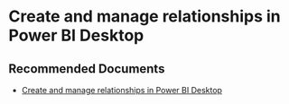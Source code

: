   <properties
	pageTitle="create and manage relationships in power bi desktop"
	description="create and manage relationships in power bi desktop"
	service="microsoft.PowerBIDedicated"
	resource="capacities"
	authors="pjfreitas"
	ms.author="pfreitas"	
	displayOrder="850"
	selfHelpType="generic"
	supportTopicIds="32628086"
	productPesIds="16334"
	cloudEnvironments="public, MoonCake, fairfax" 
	articleId="c5f68589-f5d7-b3af-ee1d-9d14dba80cbc"
	ownershipId="ASEP_ContentService_Placeholder"
/>

# Create and manage relationships in Power BI Desktop

## **Recommended Documents**

* [Create and manage relationships in Power BI Desktop](https://docs.microsoft.com/power-bi/desktop-create-and-manage-relationships)
